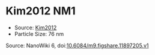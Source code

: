 <a name="material" />

# Kim2012 NM1
<script type="application/ld+json">
  {
    "@context": "https://schema.org/",
    "@type": "ChemicalSubstance",
    "@id": "https://egonw.github.io/nanowiki/nanowiki139.html#material",
    "http://purl.org/dc/terms/conformsTo":
      {
        "@type": "CreativeWork",
        "@id": "https://bioschemas.org/profiles/ChemicalSubstance/0.4-RELEASE/"
      },
    "identfier": "139",
    "name": "Kim2012 NM1",
    "url": "https://egonw.github.io/nanowiki/nanowiki139.html#material",
    "sameAs": "http://127.0.0.1/mediawiki/index.php/Special:URIResolver/Kim2012_NM1"
  }
</script>


* Source: [Kim2012](articleKim2012.md)
* Particle Size: 76 nm


Source: NanoWiki 6, doi:[10.6084/m9.figshare.11897205.v1](https://doi.org/10.6084/m9.figshare.11897205.v1)
